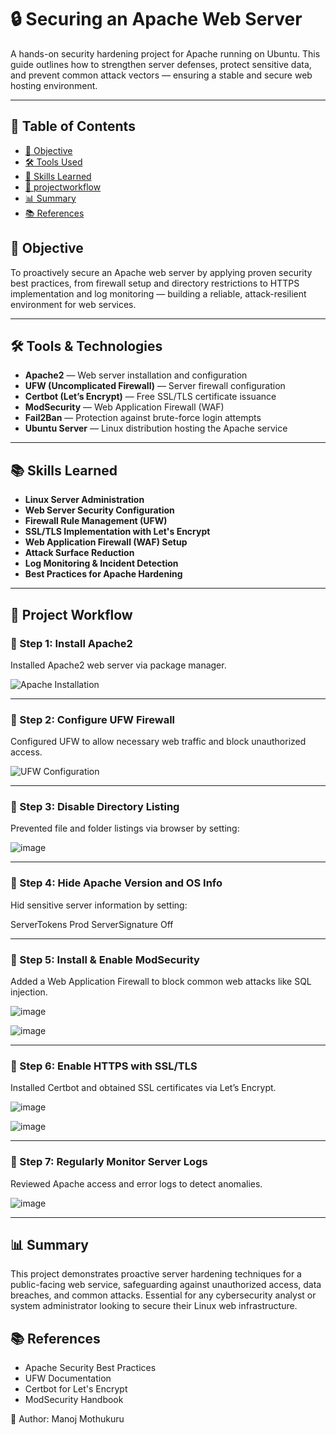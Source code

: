 # 🔒 Securing an Apache Web Server  

A hands-on security hardening project for Apache running on Ubuntu. This guide outlines how to strengthen server defenses, protect sensitive data, and prevent common attack vectors — ensuring a stable and secure web hosting environment.

---

## 📖 Table of Contents

- [🎯 Objective](#-objective)
- [🛠️ Tools Used](#-tools-used)
- [🧠 Skills Learned](#-skills-learned)
- [📸 projectworkflow](#-projectworkflow)
- [📊 Summary](#-summary)
- [📚 References](#-references)

## 🎯 Objective  

To proactively secure an Apache web server by applying proven security best practices, from firewall setup and directory restrictions to HTTPS implementation and log monitoring — building a reliable, attack-resilient environment for web services.

---

## 🛠️ Tools & Technologies  

- **Apache2** — Web server installation and configuration  
- **UFW (Uncomplicated Firewall)** — Server firewall configuration  
- **Certbot (Let’s Encrypt)** — Free SSL/TLS certificate issuance  
- **ModSecurity** — Web Application Firewall (WAF)  
- **Fail2Ban** — Protection against brute-force login attempts  
- **Ubuntu Server** — Linux distribution hosting the Apache service  

---

## 📚 Skills Learned  

- **Linux Server Administration**  
- **Web Server Security Configuration**  
- **Firewall Rule Management (UFW)**  
- **SSL/TLS Implementation with Let's Encrypt**  
- **Web Application Firewall (WAF) Setup**  
- **Attack Surface Reduction**  
- **Log Monitoring & Incident Detection**  
- **Best Practices for Apache Hardening**

---

## 🚀 Project Workflow  

### 📌 Step 1: Install Apache2  

Installed Apache2 web server via package manager.  

![Apache Installation](https://github.com/user-attachments/assets/94988259-0461-44de-b7ad-c5a0027821a9)

---

### 📌 Step 2: Configure UFW Firewall  

Configured UFW to allow necessary web traffic and block unauthorized access.

![UFW Configuration](https://github.com/user-attachments/assets/2917daef-2796-48d2-a045-b58855549541)

---

### 📌 Step 3: Disable Directory Listing  

Prevented file and folder listings via browser by setting:

![image](https://github.com/user-attachments/assets/e1b96fff-1598-41f8-b91a-426d9881e459)

---

### 📌 Step 4: Hide Apache Version and OS Info
Hid sensitive server information by setting:

ServerTokens Prod
ServerSignature Off

---

### 📌 Step 5: Install & Enable ModSecurity
Added a Web Application Firewall to block common web attacks like SQL injection.

![image](https://github.com/user-attachments/assets/a05bd0f1-d659-4318-be4b-e71f338755b6)

![image](https://github.com/user-attachments/assets/6773cccf-0af0-45ce-878c-48f7197bd7fc)

---

### 📌 Step 6: Enable HTTPS with SSL/TLS
Installed Certbot and obtained SSL certificates via Let’s Encrypt.

![image](https://github.com/user-attachments/assets/3ff8c9a4-bad5-4d3f-8fb0-c93525bcc1bf)

![image](https://github.com/user-attachments/assets/47044fd5-5e92-444d-9b4a-2dee319dfb63)

---

### 📌 Step 7: Regularly Monitor Server Logs
Reviewed Apache access and error logs to detect anomalies.

![image](https://github.com/user-attachments/assets/13c5a6d0-5a4d-4ed1-b62c-cd94978dbf3b)

---

## 📊 Summary
This project demonstrates proactive server hardening techniques for a public-facing web service, safeguarding against unauthorized access, data breaches, and common attacks. Essential for any cybersecurity analyst or system administrator looking to secure their Linux web infrastructure.


## 📚 References

- Apache Security Best Practices
- UFW Documentation
- Certbot for Let's Encrypt
- ModSecurity Handbook



🚀 Author: Manoj Mothukuru


